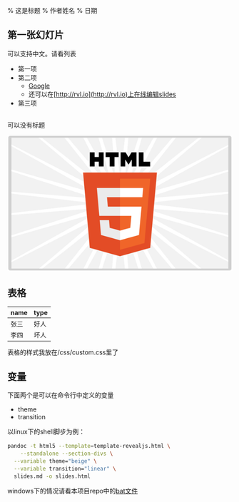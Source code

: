 % 这是标题
% 作者姓名
% 日期



## 第一张幻灯片


可以支持中文。请看列表

* 第一项
* 第二项
    - [Google](http://google.com)
    - 还可以在[http://rvl.io](http://rvl.io)上在线编辑slides
* 第三项

##

可以没有标题

![img](fig/html5.png)

## 表格

| name | type |
|------|------|
| 张三 | 好人 |
| 李四 | 坏人 |


表格的样式我放在/css/custom.css里了


## 变量


下面两个是可以在命令行中定义的变量

* theme
* transition

以linux下的shell脚步为例：

```bash
pandoc -t html5 --template=template-revealjs.html \
	--standalone --section-divs \
  --variable theme="beige" \
  --variable transition="linear" \
  slides.md -o slides.html
```

windows下的情况请看本项目repo中的[bat文件](https://github.com/yanping/reveal.js-with-pandoc/blob/master/build.bat)